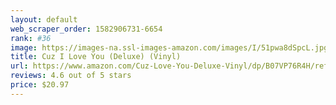 ```yaml
---
layout: default 
﻿web_scraper_order: 1582906731-6654
rank: #36
image: https://images-na.ssl-images-amazon.com/images/I/51pwa8dSpcL.jpg
title: Cuz I Love You (Deluxe) (Vinyl)
url: https://www.amazon.com/Cuz-Love-You-Deluxe-Vinyl/dp/B07VP76R4H/ref=zg_mw_music_36?_encoding=UTF8&psc=1&refRID=W62ZJ4MEWNEZHB0GJJHX
reviews: 4.6 out of 5 stars
price: $20.97 
---
```

